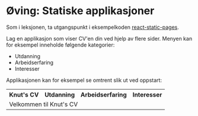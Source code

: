 # Øving: Statiske applikasjoner

Som i leksjonen, ta utgangspunkt i eksempelkoden [react-static-pages](https://gitlab.com/ntnu-idri1005/react-static-pages).

Lag en applikasjon som viser CV'en din ved hjelp av flere sider. Menyen kan for eksempel inneholde følgende kategorier:

* Utdanning
* Arbeidserfaring
* Interesser

Applikasjonen kan for eksempel se omtrent slik ut ved oppstart:

<table>
  <tr>
    <th>Knut's CV</th>
    <th>Utdanning</th>
    <th>Arbeidserfaring</th>
    <th>Interesser</th>
  </tr>
  <tr>
    <td colspan=4>Velkommen til Knut's CV</td>
  </tr>
</table>
